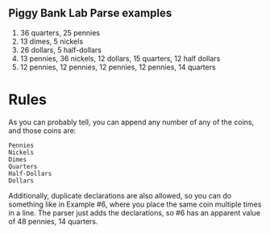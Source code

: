 ## Piggy Bank Lab Parse examples
 1. 36 quarters, 25 pennies
 3. 13 dimes, 5 nickels
 4. 26 dollars, 5 half-dollars
 5. 13 pennies, 36 nickels, 12 dollars, 15 quarters, 12 half dollars
 6. 12 pennies, 12 pennies, 12 pennies, 12 pennies, 14 quarters

# Rules
As you can probably tell, you can append any number of any of the coins, and those coins are:

	Pennies
	Nickels
	Dimes
	Quarters
	Half-Dollars
	Dollars
Additionally, duplicate declarations are also allowed, so you can do something like in Example #6, where you place the same coin multiple times in a line. The parser just adds the declarations, so #6 has an apparent value of 48 pennies, 14 quarters.
